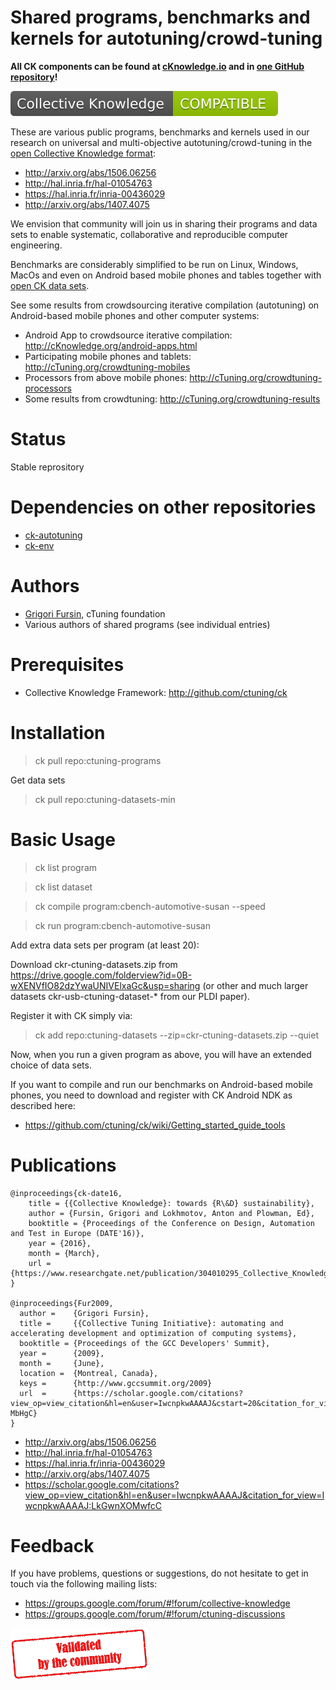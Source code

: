 Shared programs, benchmarks and kernels for autotuning/crowd-tuning
===================================================================

**All CK components can be found at [cKnowledge.io](https://cKnowledge.io) and in [one GitHub repository](https://github.com/ctuning/ai)!**

[![compatibility](https://github.com/ctuning/ck-guide-images/blob/master/ck-compatible.svg)](https://github.com/ctuning/ck)

These are various public programs, benchmarks and kernels used
in our research on universal and multi-objective autotuning/crowd-tuning
in the [open Collective Knowledge format](http://cKnowledge.org):

* http://arxiv.org/abs/1506.06256
* http://hal.inria.fr/hal-01054763
* https://hal.inria.fr/inria-00436029
* http://arxiv.org/abs/1407.4075

We envision that community will join us in sharing their programs and data sets
to enable systematic, collaborative and reproducible computer engineering.

Benchmarks are considerably simplified to be run on Linux, Windows, MacOs 
and even on Android based mobile phones and tables together with 
[open CK data sets](https://github.com/ctuning/ctuning-datasets-min).

See some results from crowdsourcing iterative compilation (autotuning) 
on Android-based mobile phones and other computer systems:

* Android App to crowdsource iterative compilation: http://cKnowledge.org/android-apps.html
* Participating mobile phones and tablets: http://cTuning.org/crowdtuning-mobiles
* Processors from above mobile phones: http://cTuning.org/crowdtuning-processors
* Some results from crowdtuning: http://cTuning.org/crowdtuning-results

Status
======
Stable reprository

Dependencies on other repositories
==================================
* [ck-autotuning](https://github.com/ctuning/ck-autotuning)
* [ck-env](https://github.com/ctuning/ck-env)

Authors
=======

* [Grigori Fursin](https://fursin.net), cTuning foundation
* Various authors of shared programs (see individual entries)

Prerequisites
=============
* Collective Knowledge Framework: http://github.com/ctuning/ck

Installation
============

> ck pull repo:ctuning-programs

Get data sets

> ck pull repo:ctuning-datasets-min

Basic Usage
===========

> ck list program

> ck list dataset

> ck compile program:cbench-automotive-susan --speed

> ck run program:cbench-automotive-susan

Add extra data sets per program (at least 20):

Download ckr-ctuning-datasets.zip from https://drive.google.com/folderview?id=0B-wXENVfIO82dzYwaUNIVElxaGc&usp=sharing 
(or other and much larger datasets ckr-usb-ctuning-dataset-* from our PLDI paper).

Register it with CK simply via:

> ck add repo:ctuning-datasets --zip=ckr-ctuning-datasets.zip --quiet

Now, when you run a given program as above, you will have an extended choice of data sets.

If you want to compile and run our benchmarks on Android-based mobile phones,
you need to download and register with CK Android NDK as described here:
* https://github.com/ctuning/ck/wiki/Getting_started_guide_tools

Publications
============

```
@inproceedings{ck-date16,
    title = {{Collective Knowledge}: towards {R\&D} sustainability},
    author = {Fursin, Grigori and Lokhmotov, Anton and Plowman, Ed},
    booktitle = {Proceedings of the Conference on Design, Automation and Test in Europe (DATE'16)},
    year = {2016},
    month = {March},
    url = {https://www.researchgate.net/publication/304010295_Collective_Knowledge_Towards_RD_Sustainability}
}

@inproceedings{Fur2009,
  author =    {Grigori Fursin},
  title =     {{Collective Tuning Initiative}: automating and accelerating development and optimization of computing systems},
  booktitle = {Proceedings of the GCC Developers' Summit},
  year =      {2009},
  month =     {June},
  location =  {Montreal, Canada},
  keys =      {http://www.gccsummit.org/2009}
  url  =      {https://scholar.google.com/citations?view_op=view_citation&hl=en&user=IwcnpkwAAAAJ&cstart=20&citation_for_view=IwcnpkwAAAAJ:8k81kl-MbHgC}
}
```

* http://arxiv.org/abs/1506.06256
* http://hal.inria.fr/hal-01054763
* https://hal.inria.fr/inria-00436029
* http://arxiv.org/abs/1407.4075
* https://scholar.google.com/citations?view_op=view_citation&hl=en&user=IwcnpkwAAAAJ&citation_for_view=IwcnpkwAAAAJ:LkGwnXOMwfcC

Feedback
========

If you have problems, questions or suggestions, do not hesitate to get in touch
via the following mailing lists:
* https://groups.google.com/forum/#!forum/collective-knowledge
* https://groups.google.com/forum/#!forum/ctuning-discussions

![logo](https://github.com/ctuning/ck-guide-images/blob/master/logo-validated-by-the-community-simple.png)
